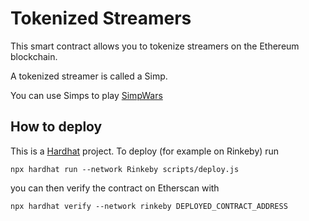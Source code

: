# Tokenized Streamers

This smart contract allows you to tokenize streamers on the Ethereum blockchain.

A tokenized streamer is called a Simp.

You can use Simps to play [SimpWars](https://github.com/buhrmi/simpwars)

## How to deploy

This is a [Hardhat](https://hardhat.org) project. To deploy (for example on Rinkeby) run 

```
npx hardhat run --network Rinkeby scripts/deploy.js
```

you can then verify the contract on Etherscan with

```
npx hardhat verify --network rinkeby DEPLOYED_CONTRACT_ADDRESS
```
